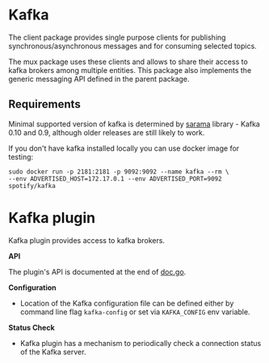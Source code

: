 # Kafka

The client package provides single purpose clients for publishing
synchronous/asynchronous messages and for consuming selected topics.

The mux package uses these clients and allows to share their access to kafka brokers
among multiple entities. This package also implements the generic messaging API defined in the parent package.

## Requirements

Minimal supported version of kafka is determined by [sarama](https://github.com/Shopify/sarama)
library - Kafka 0.10 and 0.9, although older releases are still likely to work.

If you don't have kafka installed locally you can use docker image for testing:
 ```
sudo docker run -p 2181:2181 -p 9092:9092 --name kafka --rm \
 --env ADVERTISED_HOST=172.17.0.1 --env ADVERTISED_PORT=9092 spotify/kafka
```

# Kafka plugin

Kafka plugin provides access to kafka brokers.

**API**

The plugin's API is documented at the end of [doc.go](doc.go).

**Configuration**
- Location of the Kafka configuration file can be defined either by command line flag `kafka-config` or 
set via `KAFKA_CONFIG` env variable.

**Status Check**

- Kafka plugin has a mechanism to periodically check a connection status of the Kafka server.  

